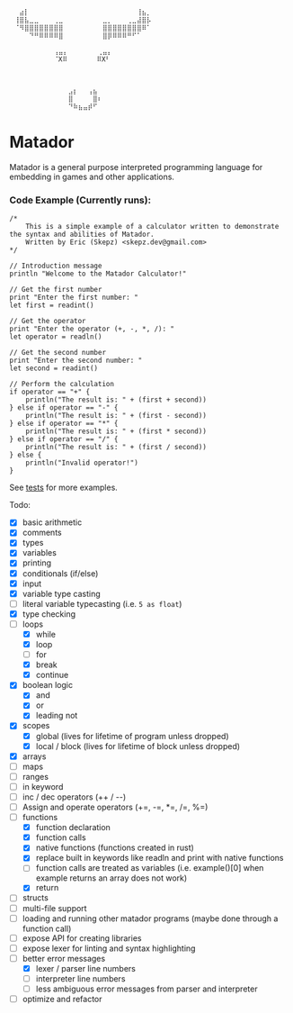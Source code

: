     ⠀⠀⣴⡇⠀⠀⠀⠀⠀⠀⠀⠀⠀⠀⠀⠀⠀⠀⠀⠀⠀⠀⠀⠀⠀⠀⢸⣦⡀⠀  
    ⠀⢸⣿⣧⣀⣀⠀⠀⠀⢀⣀⠀⠀⠀⠀⠀⠀⠀⠀⣀⡀⠀⠀⠀⢀⣀⣼⣿⡧⠀  
    ⠀⠈⠻⣿⣿⣿⣿⣿⣿⣿⣿⠀⠀⠀⠀⠀⠀⠀⠀⣿⣿⣿⣿⣿⣿⣿⣿⠿⠁⠀  
    ⠀⠀⠀⠀⠙⠛⠿⠿⠿⠿⣿⠀⠀⠀⠀⠀⠀⠀⠀⣿⡿⠿⠿⠿⠛⠋⠁⠀⠀⠀  
    ⠀⠀⠀⠀⠀⠀⠀⠀⠀⠀⠀⠀⠀⠀⠀⠀⠀⠀⠀⠀⠀⠀⠀⠀⠀⠀⠀⠀⠀⠀  
    ⠀⠀⠀⠀⠀⠀⠀⠀⠀⢠⣤⡄⠀⠀⠀⠀⠀⠀⢀⣤⡄⠀⠀⠀⠀⠀⠀⠀⠀⠀  
    ⠀⠀⠀⠀⠀⠀⠀⠀⠀⠈X⠿⠀⠀⠀⠀⠀⠀⠿X⠃⠀⠀⠀⠀⠀⠀⠀⠀⠀  
    ⠀⠀⠀⠀⠀⠀⠀⠀⠀⠀⠀⠀⠀⠀⠀⠀⠀⠀⠀⠀⠀⠀⠀⠀⠀⠀⠀⠀⠀⠀  
    ⠀⠀⠀⠀⠀⠀⠀⠀⠀⠀⠀⠀⠀⠀⠀⠀⠀⠀⠀⠀⠀⠀⠀⠀⠀⠀⠀⠀⠀⠀  
        ⠀⠀⠀⠀⠀⠀⠀⠀⠀⠀⠀⠀⠀⠀⠀⠀⠀⠀⠀⠀⠀⠀⠀⠀⠀⠀⠀⠀⠀⠀  
    ⠀⠀⠀⠀⠀⠀⠀⠀⠀⠀⠀⠀⣠⡆⠀⠀⢠⣦⠀⠀⠀⠀⠀⠀⠀⠀⠀⠀⠀⠀  
    ⠀⠀⠀⠀⠀⠀⠀⠀⠀⠀⠀⠀⣿⠀⠀⠀⠀⣿⠆⠀⠀⠀⠀⠀⠀⠀⠀⠀⠀⠀  
    ⠀⠀⠀⠀⠀⠀⠀⠀⠀⠀⠀⠀⠙⠷⣦⣤⡾⠋⠀ 
# Matador
Matador is a general purpose interpreted programming language for embedding in games and other applications.
### Code Example (Currently runs):
```
/*
    This is a simple example of a calculator written to demonstrate the syntax and abilities of Matador.
    Written by Eric (Skepz) <skepz.dev@gmail.com>
*/

// Introduction message
println "Welcome to the Matador Calculator!"

// Get the first number
print "Enter the first number: "
let first = readint()

// Get the operator
print "Enter the operator (+, -, *, /): "
let operator = readln()

// Get the second number
print "Enter the second number: "
let second = readint()

// Perform the calculation
if operator == "+" {
    println("The result is: " + (first + second))
} else if operator == "-" {
    println("The result is: " + (first - second))
} else if operator == "*" {
    println("The result is: " + (first * second))
} else if operator == "/" {
    println("The result is: " + (first / second))
} else {
    println("Invalid operator!")
}
```
See [tests](./matador_tests) for more examples.  

Todo:
- [x] basic arithmetic
- [x] comments
- [x] types
- [x] variables
- [x] printing
- [x] conditionals (if/else)
- [x] input
- [x] variable type casting
- [ ] literal variable typecasting (i.e. `5 as float`)
- [x] type checking
- [ ] loops
  - [x] while
  - [x] loop
  - [ ] for
  - [x] break
  - [x] continue
- [x] boolean logic
  - [x] and
  - [x] or
  - [x] leading not
- [x] scopes
  - [x] global (lives for lifetime of program unless dropped)
  - [x] local / block (lives for lifetime of block unless dropped)
- [x] arrays
- [ ] maps
- [ ] ranges
- [ ] in keyword
- [ ] inc / dec operators (++ / --)
- [ ] Assign and operate operators (+=, -=, *=, /=, %=)
- [ ] functions
  - [x] function declaration
  - [x] function calls
  - [x] native functions (functions created in rust)
  - [x] replace built in keywords like readln and print with native functions
  - [ ] function calls are treated as variables (i.e. example()[0] when example returns an array does not work)
  - [x] return
- [ ] structs
- [ ] multi-file support
- [ ] loading and running other matador programs (maybe done through a function call)
- [ ] expose API for creating libraries
- [ ] expose lexer for linting and syntax highlighting
- [ ] better error messages
  - [x] lexer / parser line numbers
  - [ ] interpreter line numbers
  - [ ] less ambiguous error messages from parser and interpreter
- [ ] optimize and refactor